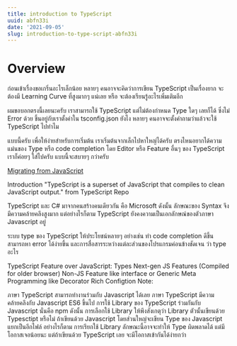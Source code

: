 ```yaml
---
title: introduction to TypeScript
uuid: abfn33i
date: '2021-09-05'
slug: introduction-to-type-script-abfn33i
---
```


# Overview

ก่อนเข้าเรื่องขอเกริ่นอะไรเล็กน้อย หลายๆ คนอาจจะคิดว่าการเขียน TypeScript เป็นเรื่องยาก จะต้องมี Learning Curve ที่สูงมากๆ แน่เลย หรือ จะต้องเรียนรู้อะไรเพิ่มเติมอีก

ผมขอบอกตรงนี้เลยนะครับ เราสามารถใช้ TypeScript แต่ไม่ต้องกำหนด Type ใดๆ เลยก็ได้ ซึ่งไม่ Error ด้วย ขึ้นอยู่กับเราตั้งค่าใน tsconfig.json ยังไง หลายๆ คนอาจจะตั้งคำถามว่าแล้วจะใช้ TypeScript ไปทำไม

แบบนี้ครับ เพื่อให้ง่ายสำหรับการเริ่มต้น เราเริ่มต้นจากเล็กไปหาใหญ่ได้ครับ ตรงไหนอยากได้ความแม่นของ Type หรือ code completion โดย Editor หรือ Feature อื่นๆ ของ TypeScript เราก็ค่อยๆ ใส่ไปครับ แบบนี้จะสบายๆ กว่าครับ

[Migrating from JavaScript](https://www.typescriptlang.org/docs/handbook/migrating-from-javascript.html)

Introduction
"TypeScript is a superset of JavaScript that compiles to clean JavaScript output." from TypeScript Repo

TypeScript และ C# มาจากคนสร้างคนเดียวกัน คือ Microsoft ดังนั้น ลักษณะของ Syntax จึงมีความคล้ายคลึงสูงมาก แต่อย่างไรก็ตาม TypeScript ยังคงความเป็นเอกลักษณ์ของตัวภาษา Javascript อยู่

ระบบ type ของ TypeScript ให้ประโยชน์หลายๆ อย่างเช่น ทำ code completion ดีขึ้น สามารถหา error ได้ง่ายขึ้น และการสื่อสารระหว่างแต่ละส่วนของโปรแกรมค่อนข้างชัดเจน ว่า type อะไร

TypeScript Feature over JavaScript:
Types
Next-gen JS Features (Compiled for older browser)
Non-JS Feature like interface or Generic
Meta Programming like Decorator
Rich Configtion
Note:

ภาษา TypeScript สามารถทำงานร่วมกับ Javascript ได้เลย
ภาษา TypeScript มีความคล้ายคลึงกับ Javascript ES6 ขึ้นไป
การใช้ Library ของ TypeScript ร่วมกันกับ Javascript นั่นคือ npm ดังนั้น การเลือกใช้ Library ให้พึงสังเกตุว่า Library ตัวนั้นเขียนด้วย Typesctipt หรือไม่
ถ้าเขียนด้วย Javascript โดยส่วนใหญ่จะเขียน Type ของ Javascript แยกเป็นอีกไฟล์ อย่างไรก็ตาม การเรียกใช้ Library ลักษณะนี้อาจจะทำให้ Type ผิดพลาดได้ แต่มีโอกาสเจอน้อยนะ
แต่ถ้าเขียนด้วย TypeScript เลย จะมีโอกาสเข้ากันได้ง่ายกว่า

